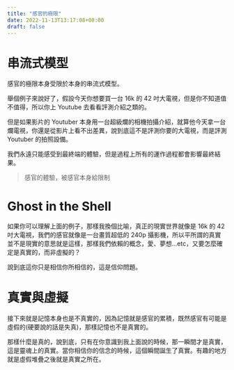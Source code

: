 ```yaml
---
title: "感官的極限"
date: 2022-11-13T13:17:08+08:00
draft: false
---
```

# 串流式模型
感官的極限本身受限於本身的串流式模型。

舉個例子來說好了，假設今天你想要買一台 16k 的 42 吋大電視，但是你不知道值不值得，所以你上 Youtube 去看看評測介紹之類的。

但是如果影片的 Youtuber 本身用一台超級爛的相機拍攝介紹，就算他今天拿一台爛電視，你還是從影片上看不出差異，說到底這不是評測你要的大電視，而是評測 Youtuber 的拍照設備。

我們永遠只能感受到最終端的體驗，但是過程上所有的運作過程都會影響最終結果。

> 感官的體驗，被感官本身給限制

# Ghost in the Shell
如果你可以理解上面的例子，那樣我換個比喻，真正的現實世界就像是 16k 的 42 吋大電視，我們的感官就像是一台畫質超低的 240p 攝影機，所以平所謂的真實並不是現實的意思就是這樣，那樣我們依賴的概念，愛、夢想...etc，又要怎麼確定是真實的，而非虛擬的？

說到底這你只是相信你所相信的，這是信仰問題。

# 真實與虛擬
接下來就是記憶本身也是不真實的，因為記憶就是感官的累積，既然感官有可能是虛假的(硬要說的話是失真)，那樣記憶也不是真實的。

那樣什麼是真的，說到底，只有在你意識到我上面說的時候，那一瞬間才是真實，這是靈魂上的真實。當你相信你的信念的時候，這個瞬間誕生了真實。有趣的地方就是虛假堆疊之後就是真實之所在。





